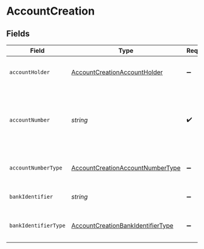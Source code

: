 # AccountCreation


## Fields

| Field                                                                                         | Type                                                                                          | Required                                                                                      | Description                                                                                   |
| --------------------------------------------------------------------------------------------- | --------------------------------------------------------------------------------------------- | --------------------------------------------------------------------------------------------- | --------------------------------------------------------------------------------------------- |
| `accountHolder`                                                                               | [AccountCreationAccountHolder](../../models/shared/accountcreationaccountholder.md)           | :heavy_minus_sign:                                                                            | The business owning the account.                                                              |
| `accountNumber`                                                                               | *string*                                                                                      | :heavy_check_mark:                                                                            | The account identifier. Only IBANs are supported at the moment.                               |
| `accountNumberType`                                                                           | [AccountCreationAccountNumberType](../../models/shared/accountcreationaccountnumbertype.md)   | :heavy_minus_sign:                                                                            | The type of account number (e.g. IBAN).                                                       |
| `bankIdentifier`                                                                              | *string*                                                                                      | :heavy_minus_sign:                                                                            | The identifier of the bank.                                                                   |
| `bankIdentifierType`                                                                          | [AccountCreationBankIdentifierType](../../models/shared/accountcreationbankidentifiertype.md) | :heavy_minus_sign:                                                                            | The type of bank identifier (e.g. BIC).                                                       |